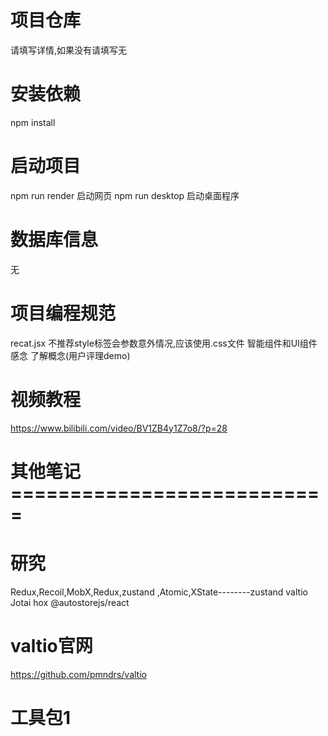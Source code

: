# 项目仓库
请填写详情,如果没有请填写无

# 安装依赖
npm install

# 启动项目
npm run render       启动网页
npm run desktop      启动桌面程序

# 数据库信息
无

# 项目编程规范
recat.jsx               不推荐style标签会参数意外情况,应该使用.css文件
智能组件和UI组件感念      了解概念(用户评理demo)

# 视频教程
https://www.bilibili.com/video/BV1ZB4y1Z7o8/?p=28

# 其他笔记===========================
# 研究
Redux,Recoil,MobX,Redux,zustand ,Atomic,XState--------zustand	valtio	Jotai	hox @autostorejs/react
# valtio官网
https://github.com/pmndrs/valtio
# 工具包1







